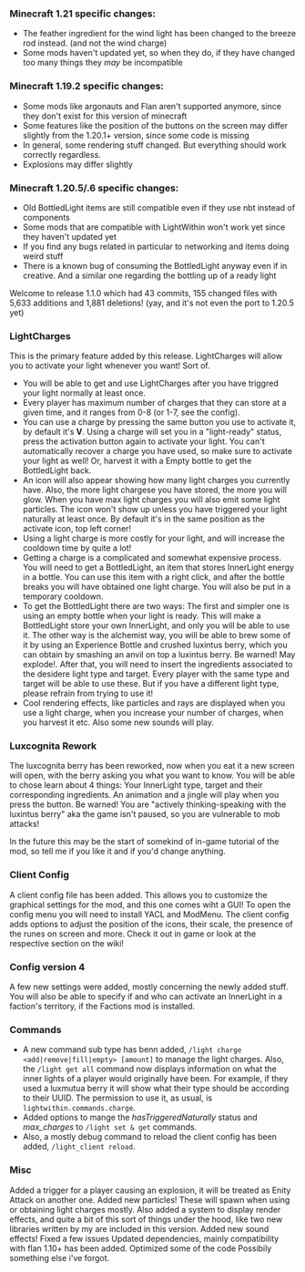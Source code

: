 ### Minecraft 1.21 specific changes:
- The feather ingredient for the wind light has been changed to the breeze rod instead. (and not the wind charge)
- Some mods haven't updated yet, so when they do, if they have changed too many things they *may* be incompatible

### Minecraft 1.19.2 specific changes:
- Some mods like argonauts and Flan aren't supported anymore, since they don't exist for this version of minecraft
- Some features like the position of the buttons on the screen may differ slightly from the 1.20.1+ version, since some code is missing
- In general, some rendering stuff changed. But everything should work correctly regardless.
- Explosions may differ slightly

### Minecraft 1.20.5/.6 specific changes:
- Old BottledLight items are still compatible even if they use nbt instead of components
- Some mods that are compatible with LightWithin won't work yet since they haven't updated yet
- If you find any bugs related in particular to networking and items doing weird stuff
- There is a known bug of consuming the BottledLight anyway even if in creative. And a similar one regarding the bottling up of a ready light

Welcome to release 1.1.0 which had 43 commits, 155 changed files with 5,633 additions and 1,881 deletions! (yay, and it's not even the port to 1.20.5 yet)

### LightCharges
This is the primary feature added by this release. LightCharges will allow you to activate your light whenever you want! Sort of.

- You will be able to get and use LightCharges after you have triggred your light normally at least once. 
- Every player has maximum number of charges that they can store at a given time, and it ranges from 0-8 (or 1-7, see the config). 
- You can use a charge by pressing the same button you use to activate it, by default it's **V**. Using a charge will set you in a "light-ready" status, press the activation button again to activate your light. You can't automatically recover a charge you have used, so make sure to activate your light as well! Or, harvest it with a Empty bottle to get the BottledLight back.
- An icon will also appear showing how many light charges you currently have. Also, the more light chargese you have stored, the more you will glow. When you have max light charges you will also emit some light particles. The icon won't show up unless you have triggered your light naturally at least once. By default it's in the same position as the activate icon, top left corner!
- Using a light charge is more costly for your light, and will increase the cooldown time by quite a lot!
- Getting a charge is a complicated and somewhat expensive process. You will need to get a BottledLight, an item that stores InnerLight energy in a bottle. You can use this item with a right click, and after the bottle breaks you will have obtained one light charge. You will also be put in a temporary cooldown.
- To get the BottledLight there are two ways: The first and simpler one is using an empty bottle when your light is ready. This will make a BottledLight store your own InnerLight, and only you will be able to use it. The other way is the alchemist way, you will be able to brew some of it by using an Experience Bottle and crushed luxintus berry, which you can obtain by smashing an anvil on top a luxintus berry. Be warned! May explode!. After that, you will need to insert the ingredients associated to the desidere light type and target. Every player with the same type and target will be able to use these. But if you have a different light type, please refrain from trying to use it!
- Cool rendering effects, like particles and rays are displayed when you use a light charge, when you increase your number of charges, when you harvest it etc. Also some new sounds will play.

### Luxcognita Rework
The luxcognita berry has been reworked, now when you eat it a new screen will open, with the berry asking you what you want to know. You will be able to chose learn about 4 things: Your InnerLight type, target and their corresponding ingredients. An animation and a jingle will play when you press the button. Be warned! You are "actively thinking-speaking with the luxintus berry" aka the game isn't paused, so you are vulnerable to mob attacks!

In the future this may be the start of somekind of in-game tutorial of the mod, so tell me if you like it and if you'd change anything.

### Client Config
A client config file has been added. This allows you to customize the graphical settings for the mod, and this one comes wiht a GUI! To open the config menu you will need to install YACL and ModMenu. The client config adds options to adjust the position of the icons, their scale, the presence of the runes on screen and more. Check it out in game or look at the respective section on the wiki!

### Config version 4
A few new settings were added, mostly concerning the newly added stuff. You will also be able to specify if and who can activate an InnerLight in a faction's territory, if the Factions mod is installed.

### Commands
- A new command sub type has benn added, `/light charge <add|remove|fill|empty> [amount]` to manage the light charges. Also, the `/light get all` command now displays information on what the inner lights of a player would originally have been. For example, if they used a luxmutua berry it will show what their type should be according to their UUID. The permission to use it, as usual, is `lightwithin.commands.charge`.
- Added options to mange the *hasTriggeredNaturally* status and *max_charges* to `/light set & get` commands.
- Also, a mostly debug command to reload the client config has been added, `/light_client reload`. 

### Misc
Added a trigger for a player causing an explosion, it will be treated as Enity Attack on another one.
Added new particles! These will spawn when using or obtaining light charges mostly. Also added a system to display render effects, and quite a bit of this sort of things under the hood, like two new libraries written by my are included in this version.
Added new sound effects!
Fixed a few issues
Updated dependencies, mainly compatibility with flan 1.10+ has been added. 
Optimized some of the code
Possibily something else i've forgot.


